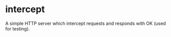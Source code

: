 # intercept

A simple HTTP server which intercept requests and responds with OK (used for testing).
